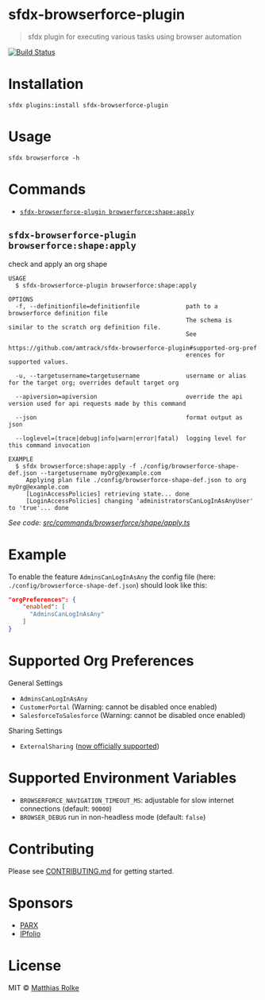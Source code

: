 # sfdx-browserforce-plugin

> sfdx plugin for executing various tasks using browser automation

[![Build Status](https://travis-ci.org/amtrack/sfdx-browserforce-plugin.svg?branch=master)](https://travis-ci.org/amtrack/sfdx-browserforce-plugin)

# Installation

```console
sfdx plugins:install sfdx-browserforce-plugin
```

# Usage

```console
sfdx browserforce -h
```

# Commands

<!-- commands -->
* [`sfdx-browserforce-plugin browserforce:shape:apply`](#sfdx-browserforce-plugin-browserforceshapeapply)

## `sfdx-browserforce-plugin browserforce:shape:apply`

check and apply an org shape

```
USAGE
  $ sfdx-browserforce-plugin browserforce:shape:apply

OPTIONS
  -f, --definitionfile=definitionfile             path to a browserforce definition file
                                                  The schema is similar to the scratch org definition file.
                                                  See
                                                  https://github.com/amtrack/sfdx-browserforce-plugin#supported-org-pref
                                                  erences for supported values.

  -u, --targetusername=targetusername             username or alias for the target org; overrides default target org

  --apiversion=apiversion                         override the api version used for api requests made by this command

  --json                                          format output as json

  --loglevel=(trace|debug|info|warn|error|fatal)  logging level for this command invocation

EXAMPLE
  $ sfdx browserforce:shape:apply -f ./config/browserforce-shape-def.json --targetusername myOrg@example.com
     Applying plan file ./config/browserforce-shape-def.json to org myOrg@example.com
     [LoginAccessPolicies] retrieving state... done
     [LoginAccessPolicies] changing 'administratorsCanLogInAsAnyUser' to 'true'... done
```

_See code: [src/commands/browserforce/shape/apply.ts](https://github.com/amtrack/sfdx-browserforce-plugin/blob/v0.0.0-development/src/commands/browserforce/shape/apply.ts)_
<!-- commandsstop -->

# Example

To enable the feature `AdminsCanLogInAsAny` the config file (here: `./config/browserforce-shape-def.json`) should look like this:

```json
"orgPreferences": {
    "enabled": [
      "AdminsCanLogInAsAny"
    ]
}
```

# Supported Org Preferences

General Settings

- `AdminsCanLogInAsAny`
- `CustomerPortal` (Warning: cannot be disabled once enabled)
- `SalesforceToSalesforce` (Warning: cannot be disabled once enabled)

Sharing Settings

- `ExternalSharing` ([now officially supported](https://developer.salesforce.com/docs/atlas.en-us.sfdx_dev.meta/sfdx_dev/sfdx_dev_scratch_orgs_def_file_config_values.htm))

# Supported Environment Variables

- `BROWSERFORCE_NAVIGATION_TIMEOUT_MS`: adjustable for slow internet connections (default: `90000`)
- `BROWSER_DEBUG` run in non-headless mode (default: `false`)

# Contributing

Please see [CONTRIBUTING.md](CONTRIBUTING.md) for getting started.

# Sponsors

- [PARX](https://www.parx.com)
- [IPfolio](https://www.ipfolio.com)

# License

MIT © [Matthias Rolke](mailto:mr.amtrack@gmail.com)
